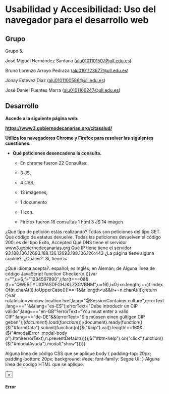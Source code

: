 # Usabilidad y Accesibilidad: Uso del navegador para el desarrollo web

## Grupo

Grupo 5.

José Miguel Hernández Santana
(alu0101101507@ull.edu.es)

Bruno Lorenzo Arroyo Pedraza
(alu0101123677@ull.edu.es)

Jonay Estévez Díaz
(alu0101100586@ull.edu.es)

José Daniel Fuentes Marra
(alu0101166247@ull.edu.es)

## Desarrollo

**Accede a la siguiente página web:** 

**https://www3.gobiernodecanarias.org/citasalud/**

**Utiliza los navegadores Chrome y Firefox para resolver las siguientes cuestiones:**

* **Qué peticiones desencadena la consulta.**
  * En chrome fueron 22 Consultas:
  * 3 JS, 
  * 4 CSS, 
  * 13 imágenes,
  * 1 documento
  * 1 icon.
 
  * Firefox fueron 18 consultas
1 html
3 JS
14 imágen
 
¿Qué tipo de petición estás realizando?
Todas son peticiones del tipo GET.
Qué código de estatus devuelve.
Todas las peticiones devuelven el código 200: es del tipo Exito, Accepted
Qué DNS tiene el servidor
www3.gobiernodecanarias.org
Qué IP tiene tiene el servidor
93.188.136.12693.188.136.12693.188.136.126:443
¿La página tiene alguna cookie?, ¿Cuáles?.
Si, tiene 5:

¿Qué idioma acepta?.
español; es
Inglés; en
Alemán; de
Alguna línea de código JavaScript
function Checker(n,t){var r="",u=6,f="1234567890",i;for(t===0&&(f+="QWERTYUIOPASDFGHJKLZXCVBNM",u=16),i=0;i<n.length;i++)f.indexOf(n.charAt(i).toUpperCase())!==-1&&r.length<u&&(r+=n.charAt(i));return r}var rutaInicio=window.location.href,lang="@SessionContainer.culture",errorText;lang===""&&(lang="es-ES");errorText="Debe introducir un CIP válido";lang==="en-GB"?errorText="You must enter a valid CIP":lang==="de-DE"&&(errorText="Sie müssen einen gültigen CIP geben");$(document).load(function(){});$(document).ready(function(){$("#formData").submit(function(n){$("#cip").val().length!==16&&($("#modalError .modal-body p").html(errorText),n.preventDefault())});$("#btn-help").on("click",function(){$("#modalAyuda").modal("show")})})
 
 
 
 
 
 
Alguna línea de código CSS que se aplique
body {
    padding-top: 20px;
    padding-bottom: 20px;
    background: #eee;
    font-family: Segoe UI;
}
Alguna línea de código HTML que se aplique.
<div class="modal-header">
  <button type="button" class="close" data-dismiss="modal">&times;</button>
  <h4 id="H2" class="modal-title" runat="server">Error</h4>
 </div>

